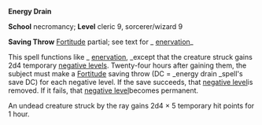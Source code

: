  **Energy Drain**

**School** necromancy; **Level** cleric 9, sorcerer/wizard 9

**Saving Throw** [Fortitude](../combat.html#_fortitude) partial; see text for _ [enervation](enervation.html#_enervation)_

This spell functions like _ [enervation](enervation.html#_enervation), _except that the creature struck gains 2d4 temporary [negative levels](../glossary.html#_energy-drain-and-negative-levels). Twenty-four hours after gaining them, the subject must make a [Fortitude](../combat.html#_fortitude) saving throw (DC = _energy drain _spell's save DC) for each negative level. If the save succeeds, that [negative level](../glossary.html#_energy-drain-and-negative-levels)is removed. If it fails, that [negative level](../glossary.html#_energy-drain-and-negative-levels)becomes permanent.

An undead creature struck by the ray gains 2d4 × 5 temporary hit points for 1 hour.


